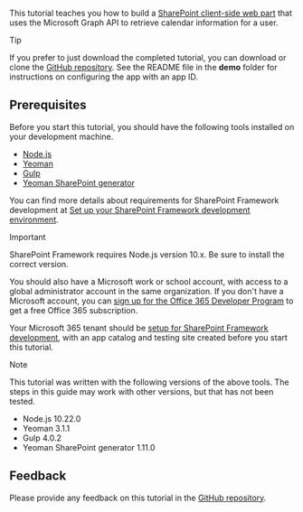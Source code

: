 <!-- markdownlint-disable MD002 MD041 -->

This tutorial teaches you how to build a [SharePoint client-side web part](https://docs.microsoft.com/sharepoint/dev/spfx/web-parts/overview-client-side-web-parts) that uses the Microsoft Graph API to retrieve calendar information for a user.

> [!TIP]
> If you prefer to just download the completed tutorial, you can download or clone the [GitHub repository](https://github.com/microsoftgraph/msgraph-training-spfx). See the README file in the **demo** folder for instructions on configuring the app with an app ID.

## Prerequisites

Before you start this tutorial, you should have the following tools installed on your development machine.

- [Node.js](https://nodejs.org/en/download/releases/)
- [Yeoman](https://yeoman.io/)
- [Gulp](https://gulpjs.com/)
- [Yeoman SharePoint generator](https://docs.microsoft.com/sharepoint/dev/spfx/toolchain/scaffolding-projects-using-yeoman-sharepoint-generator)

You can find more details about requirements for SharePoint Framework development at [Set up your SharePoint Framework development environment](https://docs.microsoft.com/sharepoint/dev/spfx/set-up-your-development-environment).

> [!IMPORTANT]
> SharePoint Framework requires Node.js version 10.x. Be sure to install the correct version.

You should also have a Microsoft work or school account, with access to a global administrator account in the same organization. If you don't have a Microsoft account, you can [sign up for the Office 365 Developer Program](https://developer.microsoft.com/office/dev-program) to get a free Office 365 subscription.

Your Microsoft 365 tenant should be [setup for SharePoint Framework development](https://docs.microsoft.com/sharepoint/dev/spfx/set-up-your-developer-tenant), with an app catalog and testing site created before you start this tutorial.

> [!NOTE]
> This tutorial was written with the following versions of the above tools. The steps in this guide may work with other versions, but that has not been tested.
>
> - Node.js 10.22.0
> - Yeoman 3.1.1
> - Gulp 4.0.2
> - Yeoman SharePoint generator 1.11.0

## Feedback

Please provide any feedback on this tutorial in the [GitHub repository](https://github.com/microsoftgraph/msgraph-training-spfx).
